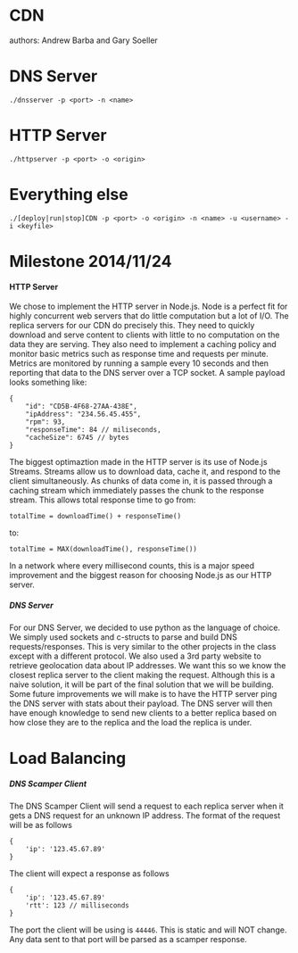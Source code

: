 CDN
===

authors: Andrew Barba and Gary Soeller

DNS Server
=========

```./dnsserver -p <port> -n <name>```

HTTP Server
===========

```./httpserver -p <port> -o <origin>```

Everything else
===============

```./[deploy|run|stop]CDN -p <port> -o <origin> -n <name> -u <username> -i <keyfile>```

Milestone 2014/11/24
====================

#### HTTP Server
We chose to implement the HTTP server in Node.js. Node is a perfect fit for
highly concurrent web servers that do little computation but a lot of I/O. The
replica servers for our CDN do precisely this. They need to quickly download
and serve content to clients with little to no computation on the data they
are serving. They also need to implement a caching policy and monitor basic
metrics such as response time and requests per minute. Metrics are monitored
by running a sample every 10 seconds and then reporting that data to the DNS
server over a TCP socket. A sample payload looks something like:
```
{
	"id": "CD5B-4F68-27AA-438E",
	"ipAddress": "234.56.45.455",
	"rpm": 93,
	"responseTime": 84 // miliseconds,
	"cacheSize": 6745 // bytes
}
```
The biggest optimaztion made in the HTTP server is its use of Node.js Streams.
Streams allow us to download data, cache it, and respond to the client 
simultaneously. As chunks of data come in, it is passed through a caching stream
which immediately passes the chunk to the response stream. This allows total
response time to go from:
```
totalTime = downloadTime() + responseTime()
```
to:
```
totalTime = MAX(downloadTime(), responseTime())
```
In a network where every millisecond counts, this is a major speed improvement
and the biggest reason for choosing Node.js as our HTTP server.

##### DNS Server

For our DNS Server, we decided to use python as the language of choice. We simply used sockets and c-structs to parse and build DNS requests/responses. This is very similar to the other projects in the class except with a different protocol. We also used a 3rd party website to retrieve geolocation data about IP addresses. We want this so we know the closest replica server to the client making the request. Although this is a naive solution, it will be part of the final solution that we will be building. Some future improvements we will make is to have the HTTP server ping the DNS server with stats about their payload. The DNS server will then have enough knowledge to send new clients to a better replica based on how close they are to the replica and the load the replica is under.

Load Balancing
==============

##### DNS Scamper Client
The DNS Scamper Client will send a request to each replica server when it gets a DNS request for an unknown IP address. The format of the request will be as follows
```
{
	'ip': '123.45.67.89'
}

```

The client will expect a response as follows
```
{
	'ip': '123.45.67.89'
	'rtt': 123 // milliseconds
}

```

The port the client will be using is ```44446```. This is static and will NOT change. Any data sent to that port will be parsed as a scamper response.

